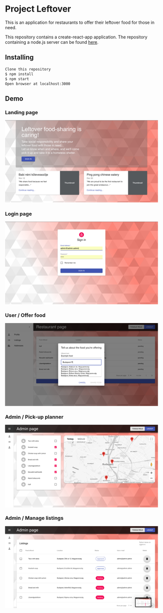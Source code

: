 # Project Leftover

This is an application for restaurants to offer their leftover food for those in need.

This repository contains a create-react-app application. The repository containing a node.js server can be found [here](https://github.com/adelkov/leftovers-back).


## Installing


```
Clone this repository
$ npm install
$ npm start
Open browser at localhost:3000
```

## Demo
### Landing page
![Home page](./src/assets/img/Screenshot%202018-12-07%20at%2016.30.41.png)
### Login page
![Login page](./src/assets/img/Screenshot%202018-12-07%20at%2016.31.03.png)
### User / Offer food 
![Home page](./src/assets/img/Screenshot%202018-12-07%20at%2016.31.32.png)
### Admin / Pick-up planner
![Home page](./src/assets/img/Screenshot%202018-12-07%20at%2016.31.56.png)
### Admin / Manage listings
![Home page](./src/assets/img/Screenshot%202018-12-07%20at%2016.32.19.png)



